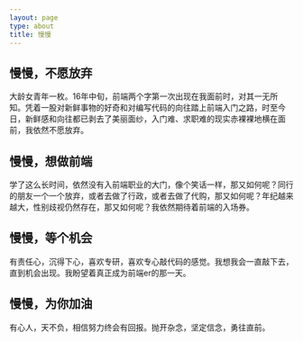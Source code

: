 ```yaml
---
layout: page
type: about
title: 慢慢
---
```


## 慢慢，不愿放弃

大龄女青年一枚。16年中旬，前端两个字第一次出现在我面前时，对其一无所知。凭着一股对新鲜事物的好奇和对编写代码的向往踏上前端入门之路，时至今日，新鲜感和向往都已剥去了美丽面纱，入门难、求职难的现实赤裸裸地横在面前，我依然不愿放弃。

## 慢慢，想做前端

学了这么长时间，依然没有入前端职业的大门，像个笑话一样，那又如何呢？同行的朋友一个一个放弃，或者去做了行政，或者去做了代购，那又如何呢？年纪越来越大，性别歧视仍然存在，那又如何呢？我依然期待着前端的入场券。

## 慢慢，等个机会

有责任心，沉得下心，喜欢专研，喜欢专心敲代码的感觉。我想我会一直敲下去，直到机会出现。我盼望着真正成为前端er的那一天。

## 慢慢，为你加油

有心人，天不负，相信努力终会有回报。抛开杂念，坚定信念，勇往直前。


